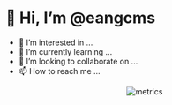 # 👋 Hi, I’m @eangcms
- 👀 I’m interested in ...
- 🌱 I’m currently learning ...
- 💞️ I’m looking to collaborate on ...
- 📫 How to reach me ...


<p align="center">
  <img alt="metrics" src="https://metrics.lecoq.io/eangcms?template=classic&languages=1&languages.limit=8&languages.threshold=0%25&languages.colors=github&languages.sections=most-used&languages.indepth=false&languages.analysis.timeout=15&languages.categories=markup%2C%20programming&languages.recent.categories=markup%2C%20programming&languages.recent.load=300&languages.recent.days=14&config.timezone=Asia%2FShanghai" >
</p>


<!--
<details align="center">
  <summary></summary>
  <img src="https://devicons.github.io/devicon/devicon.git/icons/bootstrap/bootstrap-plain.svg" alt="bootstrap" width="40" height="40">
  <img src="https://devicons.github.io/devicon/devicon.git/icons/c/c-original.svg" alt="c" width="40" height="40">
  <img src="https://devicons.github.io/devicon/devicon.git/icons/cplusplus/cplusplus-original.svg" alt="cplusplus" width="40" height="40">
  <img src="https://devicons.github.io/devicon/devicon.git/icons/csharp/csharp-original.svg" alt="csharp" width="40" height="40">
  <img src="https://devicons.github.io/devicon/devicon.git/icons/dot-net/dot-net-original-wordmark.svg" alt="dotnet" width="40" height="40">
  <img src="https://devicons.github.io/devicon/devicon.git/icons/html5/html5-original-wordmark.svg" alt="html5" width="40" height="40">
  <img src="https://devicons.github.io/devicon/devicon.git/icons/javascript/javascript-original.svg" alt="javascript" width="40" height="40">
  <img src="https://devicons.github.io/devicon/devicon.git/icons/photoshop/photoshop-plain.svg" alt="photoshop" width="40" height="40">
  <img src="https://devicons.github.io/devicon/devicon.git/icons/python/python-original.svg" alt="python" width="40" height="40">
</details>
-->
<!---
eangcms/eangcms is a ✨ special ✨ repository because its `README.md` (this file) appears on your GitHub profile.
You can click the Preview link to take a look at your changes.
--->
